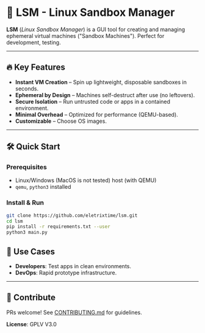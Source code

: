 # 🚀 LSM - Linux Sandbox Manager  

**LSM** (*Linux Sandbox Manager*) is a GUI tool for creating and managing ephemeral virtual machines ("Sandbox Machines"). Perfect for development, testing.  

---

## 🔥 Key Features  
- **Instant VM Creation** – Spin up lightweight, disposable sandboxes in seconds.  
- **Ephemeral by Design** – Machines self-destruct after use (no leftovers).  
- **Secure Isolation** – Run untrusted code or apps in a contained environment.  
- **Minimal Overhead** – Optimized for performance (QEMU-based).  
- **Customizable** – Choose OS images.

---

## 🛠️ Quick Start  

### Prerequisites  
- Linux/Windows (MacOS is not tested) host (with QEMU)  
- `qemu`, `python3` installed  

### Install & Run  
```bash
git clone https://github.com/eletrixtime/lsm.git  
cd lsm  
pip install -r requirements.txt --user
python3 main.py
```


## 🎯 Use Cases  
- **Developers**: Test apps in clean environments.  
- **DevOps**: Rapid prototype infrastructure.  

---

## 🤝 Contribute  
PRs welcome! See [CONTRIBUTING.md](CONTRIBUTING.md) for guidelines.  

**License**: GPLV V3.0  
